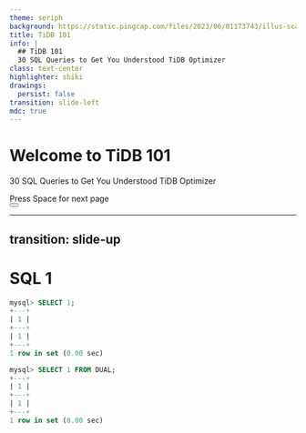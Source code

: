 ```yaml
---
theme: seriph
background: https://static.pingcap.com/files/2023/06/01173743/illus-scalable-1.svg
title: TiDB 101
info: |
  ## TiDB 101
  30 SQL Queries to Get You Understood TiDB Optimizer
class: text-center
highlighter: shiki
drawings:
  persist: false
transition: slide-left
mdc: true
---
```


# Welcome to TiDB 101

30 SQL Queries to Get You Understood TiDB Optimizer

<div class="pt-12">
  <span @click="$slidev.nav.next" class="px-2 py-1 rounded cursor-pointer" hover="bg-white bg-opacity-10">
    Press Space for next page <carbon:arrow-right class="inline"/>
  </span>
</div>

<div class="abs-br m-6 flex gap-2">
  <button @click="$slidev.nav.openInEditor()" title="Open in Editor" class="text-xl slidev-icon-btn opacity-50 !border-none !hover:text-white">
    <carbon:edit />
  </button>
  <a href="https://github.com/hi-rustin/TiDB-101" target="_blank" alt="GitHub" title="Open in GitHub"
    class="text-xl slidev-icon-btn opacity-50 !border-none !hover:text-white">
    <carbon-logo-github />
  </a>
</div>

---
transition: slide-up
---

# SQL 1


```sql
mysql> SELECT 1;
+---+
| 1 |
+---+
| 1 |
+---+
1 row in set (0.00 sec)

mysql> SELECT 1 FROM DUAL;
+---+
| 1 |
+---+
| 1 |
+---+
1 row in set (0.00 sec)
```
